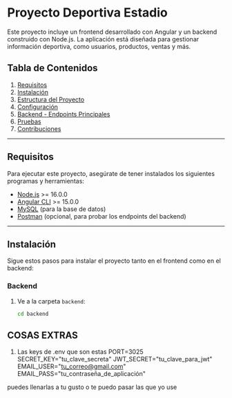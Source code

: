 # Proyecto Deportiva Estadio

Este proyecto incluye un frontend desarrollado con Angular y un backend construido con Node.js. La aplicación está diseñada para gestionar información deportiva, como usuarios, productos, ventas y más.

## **Tabla de Contenidos**
1. [Requisitos](#requisitos)
2. [Instalación](#instalación)
3. [Estructura del Proyecto](#estructura-del-proyecto)
4. [Configuración](#configuración)
5. [Backend - Endpoints Principales](#backend---endpoints-principales)
6. [Pruebas](#pruebas)
7. [Contribuciones](#contribuciones)

---

## **Requisitos**

Para ejecutar este proyecto, asegúrate de tener instalados los siguientes programas y herramientas:

- [Node.js](https://nodejs.org/) >= 16.0.0
- [Angular CLI](https://angular.io/cli) >= 15.0.0
- [MySQL](https://www.mysql.com/) (para la base de datos)
- [Postman](https://www.postman.com/) (opcional, para probar los endpoints del backend)

---

## **Instalación**

Sigue estos pasos para instalar el proyecto tanto en el frontend como en el backend:

### **Backend**
1. Ve a la carpeta `backend`:
   ```bash
   cd backend


## **COSAS EXTRAS**
1. Las keys de .env que son estas
PORT=3025
SECRET_KEY="tu_clave_secreta"
JWT_SECRET="tu_clave_para_jwt"
EMAIL_USER="tu_correo@gmail.com"
EMAIL_PASS="tu_contraseña_de_aplicación"

puedes llenarlas a tu gusto o te puedo pasar las que yo use